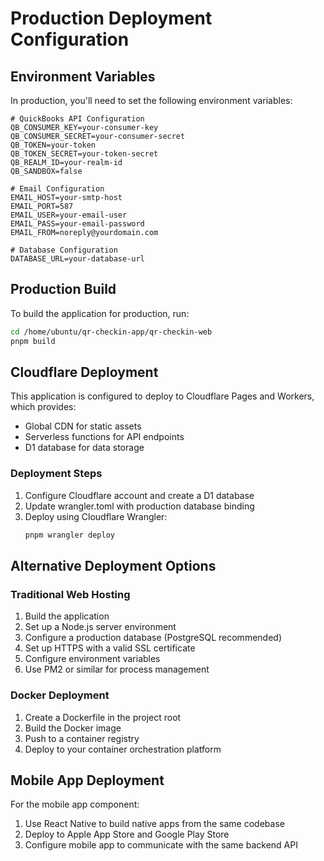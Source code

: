 # Production Deployment Configuration

## Environment Variables
In production, you'll need to set the following environment variables:

```
# QuickBooks API Configuration
QB_CONSUMER_KEY=your-consumer-key
QB_CONSUMER_SECRET=your-consumer-secret
QB_TOKEN=your-token
QB_TOKEN_SECRET=your-token-secret
QB_REALM_ID=your-realm-id
QB_SANDBOX=false

# Email Configuration
EMAIL_HOST=your-smtp-host
EMAIL_PORT=587
EMAIL_USER=your-email-user
EMAIL_PASS=your-email-password
EMAIL_FROM=noreply@yourdomain.com

# Database Configuration
DATABASE_URL=your-database-url
```

## Production Build
To build the application for production, run:

```bash
cd /home/ubuntu/qr-checkin-app/qr-checkin-web
pnpm build
```

## Cloudflare Deployment
This application is configured to deploy to Cloudflare Pages and Workers, which provides:
- Global CDN for static assets
- Serverless functions for API endpoints
- D1 database for data storage

### Deployment Steps
1. Configure Cloudflare account and create a D1 database
2. Update wrangler.toml with production database binding
3. Deploy using Cloudflare Wrangler:
   ```bash
   pnpm wrangler deploy
   ```

## Alternative Deployment Options

### Traditional Web Hosting
1. Build the application
2. Set up a Node.js server environment
3. Configure a production database (PostgreSQL recommended)
4. Set up HTTPS with a valid SSL certificate
5. Configure environment variables
6. Use PM2 or similar for process management

### Docker Deployment
1. Create a Dockerfile in the project root
2. Build the Docker image
3. Push to a container registry
4. Deploy to your container orchestration platform

## Mobile App Deployment
For the mobile app component:
1. Use React Native to build native apps from the same codebase
2. Deploy to Apple App Store and Google Play Store
3. Configure mobile app to communicate with the same backend API
